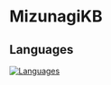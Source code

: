 # MizunagiKB

## Languages
[![Languages](https://skillicons.dev/icons?i=bash,c,cs,cpp,html,js,php,py,ts)](https://skillicons.dev)

<!--
**MizunagiKB/MizunagiKB** is a ✨ _special_ ✨ repository because its `README.md` (this file) appears on your GitHub profile.

Here are some ideas to get you started:

- 🔭 I’m currently working on ...
- 🌱 I’m currently learning ...
- 👯 I’m looking to collaborate on ...
- 🤔 I’m looking for help with ...
- 💬 Ask me about ...
- 📫 How to reach me: ...
- 😄 Pronouns: ...
- ⚡ Fun fact: ...
-->
